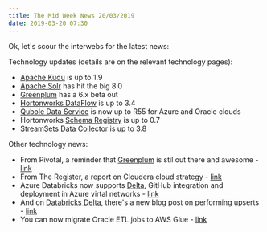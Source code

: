 ```yaml
---
title: The Mid Week News 20/03/2019
date: 2019-03-20 07:30
---
```

Ok, let's scour the interwebs for the latest news:
<!--more-->

Technology updates (details are on the relevant technology pages):

* [Apache Kudu](/technologies/apache-kudu) is up to 1.9
* [Apache Solr](/technologies/apache-solr/) has hit the big 8.0
* [Greenplum](/technologies/greenplum/) has a 6.x beta out
* [Hortonworks DataFlow](/technologies/hortonworks-data-flow/) is up to 3.4
* [Qubole Data Service](/technologies/qubole-data-service/) is now up to R55 for Azure and Oracle clouds
* Hortonworks [Schema Registry](/technologies/schema-registry/) is up to 0.7
* [StreamSets Data Collector](/technologies/streamsets-data-collector/) is up to 3.8

Other technology news:

* From Pivotal, a reminder that [Greenplum](/technologies/greenplum/) is stil out there and awesome - [link](https://content.pivotal.io/blog/pivotal-greenplum-postgres)
* From The Register, a report on Cloudera cloud strategy - [link](https://www.theregister.co.uk/2019/03/14/cloudera_enterprise_data_cloud/)
* Azure Databricks now supports [Delta](/technologies/databricks-delta/), GitHub integration and deployment in Azure virtal networks - [link](https://azure.microsoft.com/en-gb/blog/azure-databricks-vnet-injection-devops-version-control-and-delta-availability/)
* And on [Databricks Delta](/technologies/databricks-delta/), there's a new blog post on performing upserts - [link](https://databricks.com/blog/2019/03/18/efficient-upserts-into-data-lakes-with-databricks-delta.html)
* You can now migrate Oracle ETL jobs to AWS Glue - [link](https://aws.amazon.com/about-aws/whats-new/2019/03/aws-schema-conversion-tool-adds-support-for-migrating-oracle-etl/)